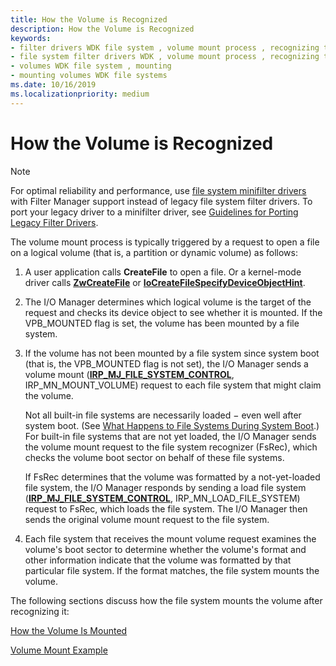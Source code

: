 ```yaml
---
title: How the Volume is Recognized
description: How the Volume is Recognized
keywords:
- filter drivers WDK file system , volume mount process , recognizing the volume
- file system filter drivers WDK , volume mount process , recognizing the volume
- volumes WDK file system , mounting
- mounting volumes WDK file systems
ms.date: 10/16/2019
ms.localizationpriority: medium
---
```


# How the Volume is Recognized

> [!NOTE]
> For optimal reliability and performance, use [file system minifilter drivers](./filter-manager-concepts.md) with Filter Manager support instead of legacy file system filter drivers. To port your legacy driver to a minifilter driver, see [Guidelines for Porting Legacy Filter Drivers](guidelines-for-porting-legacy-filter-drivers.md).

The volume mount process is typically triggered by a request to open a file on a logical volume (that is, a partition or dynamic volume) as follows:

1. A user application calls **CreateFile** to open a file. Or a kernel-mode driver calls [**ZwCreateFile**](/windows-hardware/drivers/ddi/content/ntifs/nf-ntifs-ntcreatefile) or [**IoCreateFileSpecifyDeviceObjectHint**](/windows-hardware/drivers/ddi/content/ntddk/nf-ntddk-iocreatefilespecifydeviceobjecthint).

2. The I/O Manager determines which logical volume is the target of the request and checks its device object to see whether it is mounted. If the VPB_MOUNTED flag is set, the volume has been mounted by a file system.

3. If the volume has not been mounted by a file system since system boot (that is, the VPB_MOUNTED flag is not set), the I/O Manager sends a volume mount ([**IRP_MJ_FILE_SYSTEM_CONTROL**](./irp-mj-file-system-control.md), IRP_MN_MOUNT_VOLUME) request to each file system that might claim the volume.

   Not all built-in file systems are necessarily loaded − even well after system boot. (See [What Happens to File Systems During System Boot](what-happens-to-file-systems-during-system-boot.md).) For built-in file systems that are not yet loaded, the I/O Manager sends the volume mount request to the file system recognizer (FsRec), which checks the volume boot sector on behalf of these file systems.

   If FsRec determines that the volume was formatted by a not-yet-loaded file system, the I/O Manager responds by sending a load file system ([**IRP_MJ_FILE_SYSTEM_CONTROL**](./irp-mj-file-system-control.md), IRP_MN_LOAD_FILE_SYSTEM) request to FsRec, which loads the file system. The I/O Manager then sends the original volume mount request to the file system.

4. Each file system that receives the mount volume request examines the volume's boot sector to determine whether the volume's format and other information indicate that the volume was formatted by that particular file system. If the format matches, the file system mounts the volume.

The following sections discuss how the file system mounts the volume after recognizing it:

[How the Volume Is Mounted](how-the-volume-is-mounted.md)

[Volume Mount Example](volume-mount-example.md)
